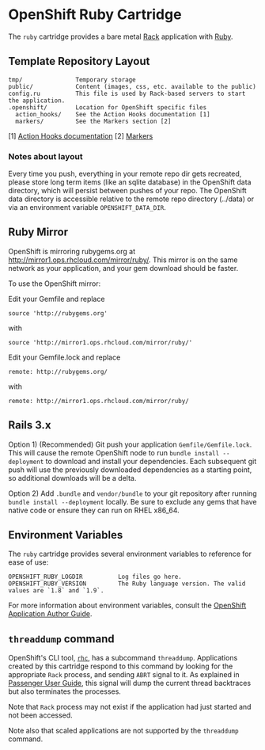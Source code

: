 # OpenShift Ruby Cartridge

The `ruby` cartridge provides a bare metal [Rack](http://rack.github.io) application with [Ruby](http://www.ruby-lang.org).

## Template Repository Layout

    tmp/               Temporary storage
    public/            Content (images, css, etc. available to the public)
    config.ru          This file is used by Rack-based servers to start the application.
    .openshift/        Location for OpenShift specific files
      action_hooks/    See the Action Hooks documentation [1]
      markers/         See the Markers section [2]

\[1\] [Action Hooks documentation](https://github.com/openshift/origin-server/blob/master/node/README.writing_applications.md#action-hooks)
\[2\] [Markers](#markers)


### Notes about layout

Every time you push, everything in your remote repo dir gets recreated, please
store long term items (like an sqlite database) in the OpenShift data
directory, which will persist between pushes of your repo.
The OpenShift data directory is accessible relative to the remote repo
directory (../data) or via an environment variable `OPENSHIFT_DATA_DIR`.

## Ruby Mirror

OpenShift is mirroring rubygems.org at http://mirror1.ops.rhcloud.com/mirror/ruby/.
This mirror is on the same network as your application, and your gem download should be faster.

To use the OpenShift mirror:

Edit your Gemfile and replace

    source 'http://rubygems.org'

with

    source 'http://mirror1.ops.rhcloud.com/mirror/ruby/'

Edit your Gemfile.lock and replace

    remote: http://rubygems.org/

with

    remote: http://mirror1.ops.rhcloud.com/mirror/ruby/


## Rails 3.x

Option 1) (Recommended) Git push your application `Gemfile/Gemfile.lock`.  This will 
cause the remote OpenShift node to run `bundle install --deployment` to download and 
install your dependencies.  Each subsequent git push will use the previously
downloaded dependencies as a starting point, so additional downloads will be a delta.

Option 2) Add `.bundle` and `vendor/bundle` to your git repository after running
`bundle install --deployment` locally.  Be sure to exclude any gems that have native 
code or ensure they can run on RHEL x86_64.


## Environment Variables

The `ruby` cartridge provides several environment variables to reference for ease
of use:

    OPENSHIFT_RUBY_LOGDIR          Log files go here.
    OPENSHIFT_RUBY_VERSION         The Ruby language version. The valid values are `1.8` and `1.9`.

For more information about environment variables, consult the
[OpenShift Application Author Guide](https://github.com/openshift/origin-server/blob/master/node/README.writing_applications.md).

## `threaddump` command

OpenShift's CLI tool, [`rhc`](https://rubygems.org/gems/rhc), has a subcommand
`threaddump`.
Applications created by this cartridge respond to this command by looking
for the appropriate `Rack` process, and sending `ABRT` signal to it.
As explained in [Passenger User Guide](http://www.modrails.com/documentation/Users%20guide%20Apache.html#debugging_frozen),
this signal will dump the current thread backtraces but also terminates
the processes.

Note that `Rack` process may not exist if the application had just started
and not been accessed.

Note also that scaled applications are not supported by the `threaddump`
command.
